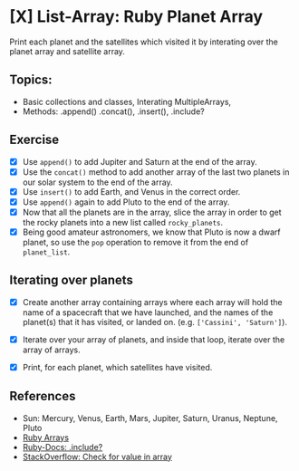 # [X] List-Array: Ruby Planet Array

Print each planet and the satellites which visited it by interating over the planet array and satellite array.

## Topics: 
- Basic collections and classes, Interating MultipleArrays, 
- Methods: .append() .concat(), .insert(), .include? 

## Exercise

- [X] Use `append()` to add Jupiter and Saturn at the end of the array.
- [X] Use the `concat()` method to add another array of the last two planets in our solar system to the end of the array.
- [X] Use `insert()` to add Earth, and Venus in the correct order.
- [X] Use `append()` again to add Pluto to the end of the array.
- [X] Now that all the planets are in the array, slice the array in order to get the rocky planets into a new list called `rocky_planets`.
- [X] Being good amateur astronomers, we know that Pluto is now a dwarf planet, so use the `pop` operation to remove it from the end of `planet_list`.

## Iterating over planets

- [X] Create another array containing arrays where each array will hold the name of a spacecraft that we have launched, and the names of the planet(s) that it has visited, or landed on. (e.g. `['Cassini', 'Saturn']`).
- [X] Iterate over your array of planets, and inside that loop, iterate over the array of arrays. 
- [X] Print, for each planet, which satellites have visited.


## References

- Sun:  Mercury, Venus, Earth, Mars, Jupiter, Saturn, Uranus, Neptune, Pluto
- [Ruby Arrays](http://ruby-doc.org/core-2.4.2/Array.html)
- [Ruby-Docs: .include?](http://ruby-doc.org/core-2.4.2/Array.html#method-i-include-3F)
- [StackOverflow: Check for value in array](https://stackoverflow.com/questions/1986386/check-if-a-value-exists-in-an-array-in-ruby)

